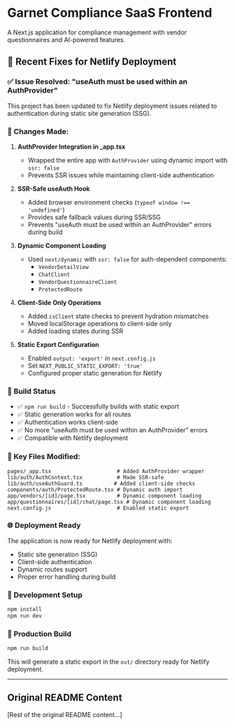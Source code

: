 # Garnet Compliance SaaS Frontend

A Next.js application for compliance management with vendor questionnaires and AI-powered features.

## 🚀 Recent Fixes for Netlify Deployment

### ✅ Issue Resolved: "useAuth must be used within an AuthProvider" 

This project has been updated to fix Netlify deployment issues related to authentication during static site generation (SSG).

### 🔧 Changes Made:

1. **AuthProvider Integration in _app.tsx**
   - Wrapped the entire app with `AuthProvider` using dynamic import with `ssr: false`
   - Prevents SSR issues while maintaining client-side authentication

2. **SSR-Safe useAuth Hook**
   - Added browser environment checks (`typeof window !== 'undefined'`)
   - Provides safe fallback values during SSR/SSG
   - Prevents "useAuth must be used within an AuthProvider" errors during build

3. **Dynamic Component Loading**
   - Used `next/dynamic` with `ssr: false` for auth-dependent components:
     - `VendorDetailView`
     - `ChatClient` 
     - `VendorQuestionnaireClient`
     - `ProtectedRoute`

4. **Client-Side Only Operations**
   - Added `isClient` state checks to prevent hydration mismatches
   - Moved localStorage operations to client-side only
   - Added loading states during SSR

5. **Static Export Configuration**
   - Enabled `output: 'export'` in `next.config.js`
   - Set `NEXT_PUBLIC_STATIC_EXPORT: 'true'`
   - Configured proper static generation for Netlify

### 🎯 Build Status

- ✅ `npm run build` - Successfully builds with static export
- ✅ Static generation works for all routes
- ✅ Authentication works client-side
- ✅ No more "useAuth must be used within an AuthProvider" errors
- ✅ Compatible with Netlify deployment

### 📁 Key Files Modified:

```
pages/_app.tsx                     # Added AuthProvider wrapper
lib/auth/AuthContext.tsx           # Made SSR-safe
lib/auth/useAuthGuard.ts          # Added client-side checks
components/auth/ProtectedRoute.tsx # Dynamic auth import
app/vendors/[id]/page.tsx          # Dynamic component loading
app/questionnaires/[id]/chat/page.tsx # Dynamic component loading
next.config.js                     # Enabled static export
```

### 🌐 Deployment Ready

The application is now ready for Netlify deployment with:
- Static site generation (SSG)
- Client-side authentication
- Dynamic routes support
- Proper error handling during build

### 🔧 Development Setup

```bash
npm install
npm run dev
```

### 🚀 Production Build

```bash
npm run build
```

This will generate a static export in the `out/` directory ready for Netlify deployment.

---

## Original README Content

[Rest of the original README content...] 